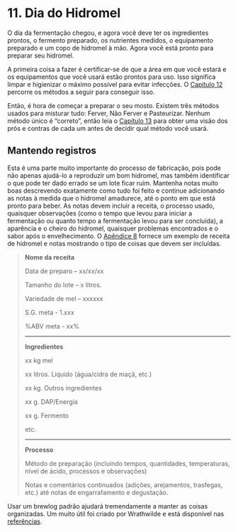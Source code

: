 # 11. Dia do Hidromel

O dia da fermentação chegou, e agora você deve ter os ingredientes prontos, o fermento preparado, os nutrientes medidos, o equipamento preparado e um copo de hidromel à mão. Agora você está pronto para preparar seu hidromel.

A primeira coisa a fazer é certificar-se de que a área em que você estará e os equipamentos que você usará estão prontos para uso. Isso significa limpar e higienizar o máximo possível para evitar infecções. O [Capítulo 12](12-sanitation.md) percorre os métodos a seguir para conseguir isso.

Então, é hora de começar a preparar o seu mosto. Existem três métodos usados para misturar tudo: Ferver, Não Ferver e Pasteurizar. Nenhum método único é “correto”, então leia o [Capítulo 13](13-preparation-and-mixing.md) para obter uma visão dos prós e contras de cada um antes de decidir qual método você usará.

## Mantendo registros

Esta é uma parte muito importante do processo de fabricação, pois pode não apenas ajudá-lo a reproduzir um bom hidromel, mas também identificar o que pode ter dado errado se um lote ficar ruim. Mantenha notas muito boas descrevendo exatamente como tudo foi feito e continue adicionando as notas à medida que o hidromel amadurece, até o ponto em que está pronto para beber. As notas devem incluir a receita, o processo usado, quaisquer observações (como o tempo que levou para iniciar a fermentação ou quanto tempo a fermentação levou para ser concluída), a aparência e o cheiro do hidromel, quaisquer problemas encontrados e o sabor após o envelhecimento. O [Apêndice 8](../appendix/8-sample-recipe.md) fornece um exemplo de receita de hidromel e notas mostrando o tipo de coisas que devem ser incluídas.

> **Nome da receita**
> 
> Data de preparo – xx/xx/xx
> 
> Tamanho do lote – x litros.
> 
> Variedade de mel – xxxxxx
> 
> S.G. meta - 1.xxx
> 
> %ABV meta - xx%
> 
> -----
> 
> **Ingredientes**
> 
> xx kg mel
> 
> xx litros. Líquido (água/cidra de maçã, etc.)
> 
> xx kg. Outros ingredientes
> 
> xx g. DAP/Energia
> 
> xx g. Fermento
> 
> etc.
> 
> -----
> 
> **Processo**
> 
> Método de preparação (incluindo tempos, quantidades, temperaturas, nível de ácido, processos e observações)
>
> Notas e comentários continuados (adições, arejamentos, trasfegas, etc.) até notas de engarrafamento e degustação.

Usar um brewlog padrão ajudará tremendamente a manter as coisas organizadas. Um muito útil foi criado por Wrathwilde e está disponível nas [referências](../references/Brewlogsetcopy.jpg).